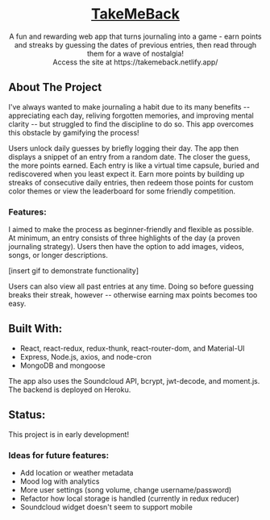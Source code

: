 <a href="https://takemeback.netlify.app/"> 
    <!-- Replace with live link -->
    <h1 align="center">TakeMeBack</h1>
</a>
<p align="center">A fun and rewarding web app that turns journaling into a game - earn points and streaks by guessing the dates of previous entries, then read through them for a wave of nostalgia! <br> Access the site at https://takemeback.netlify.app/ </p>

## About The Project
I've always wanted to make journaling a habit due to its many benefits -- appreciating each day, reliving forgotten memories, and improving mental clarity -- but struggled to find the discipline to do so. This app overcomes this obstacle by gamifying the process! 

Users unlock daily guesses by briefly logging their day. The app then displays a snippet of an entry from a random date. The closer the guess, the more points earned. Each entry is like a virtual time capsule, buried and rediscovered when you least expect it. Earn more points by building up streaks of consecutive daily entries, then redeem those points for custom color themes or view the leaderboard for some friendly competition.

### Features: 
I aimed to make the process as beginner-friendly and flexible as possible. At minimum, an entry consists of three highlights of the day (a proven journaling strategy). Users then have the option to add images, videos, songs, or longer descriptions. 

[insert gif to demonstrate functionality]

Users can also view all past entries at any time. Doing so before guessing breaks their streak, however -- otherwise earning max points becomes too easy.

## Built With:
- React, react-redux, redux-thunk, react-router-dom, and Material-UI
- Express, Node.js, axios, and node-cron
- MongoDB and mongoose

The app also uses the Soundcloud API, bcrypt, jwt-decode, and moment.js. The backend is deployed on Heroku.

## Status:
This project is in early development!

### Ideas for future features:
- Add location or weather metadata
- Mood log with analytics
- More user settings (song volume, change username/password)
- Refactor how local storage is handled (currently in redux reducer)
- Soundcloud widget doesn't seem to support mobile



